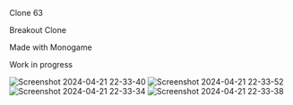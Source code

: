 Clone 63

Breakout Clone

Made with Monogame

Work in progress

![Screenshot 2024-04-21 22-33-40](https://github.com/Vesite/Clone-63/assets/60060973/924569dd-803d-4e99-ae7c-918995bb3215)
![Screenshot 2024-04-21 22-33-52](https://github.com/Vesite/Clone-63/assets/60060973/dd1a0b3c-05be-48bb-8e2a-e2ad53871f6d)
![Screenshot 2024-04-21 22-33-34](https://github.com/Vesite/Clone-63/assets/60060973/3a4e3fd3-4488-42de-a5a3-2ae66fc332c1)
![Screenshot 2024-04-21 22-33-38](https://github.com/Vesite/Clone-63/assets/60060973/699800f8-28aa-4676-ad13-e1310792eaf3)
